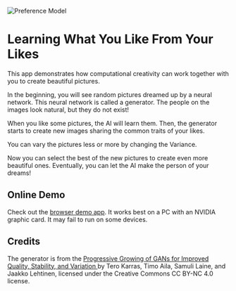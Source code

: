 ![Preference Model](https://github.com/ivan-alles/preference-model/workflows/client/badge.svg)

# Learning What You Like From Your Likes



This app demonstrates how computational creativity can work together with you to create beautiful pictures.

In the beginning, you will see random pictures dreamed up by a neural network. This neural network is called a generator. The people on the images look natural, but they do not exist!

When you like some pictures, the AI will learn them. Then, the generator starts to create new images sharing the common traits of your likes.

You can vary the pictures less or more by changing the Variance.

Now you can select the best of the new pictures to create even more beautiful ones. Eventually, you can let the AI make the person of your dreams!

## Online Demo
Check out the [browser demo app](https://ivan-alles.github.io/preference-model/). It works best on a PC with an NVIDIA graphic card. It may fail to run on some devices.

## Credits
The generator is from the [Progressive Growing of GANs for Improved Quality, Stability, and Variation
](https://github.com/tkarras/progressive_growing_of_gans) by Tero Karras, Timo Aila, Samuli Laine, and Jaakko Lehtinen, 
licensed under the Creative Commons CC BY-NC 4.0 license.

